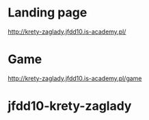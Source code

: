 # Landing page
http://krety-zaglady.jfdd10.is-academy.pl/

# Game
http://krety-zaglady.jfdd10.is-academy.pl/game

# jfdd10-krety-zaglady
